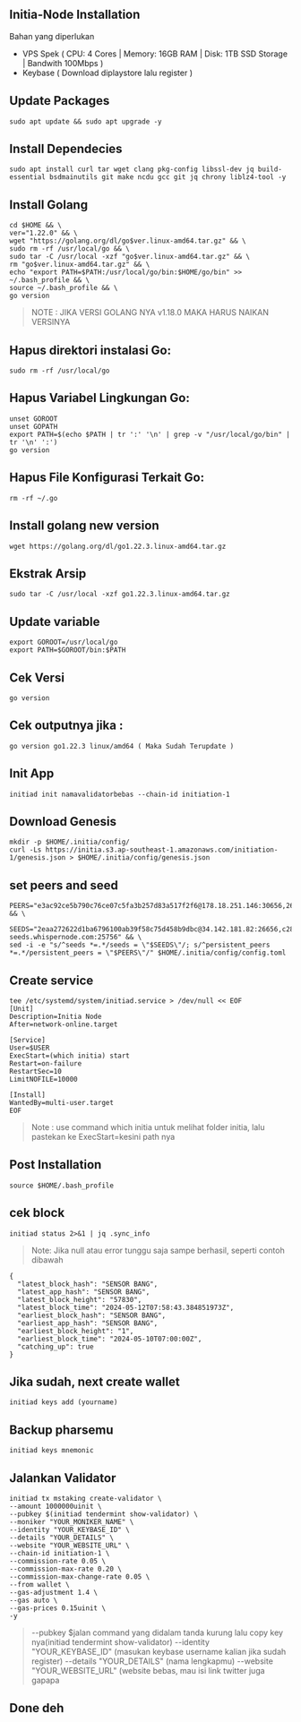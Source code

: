 ## Initia-Node Installation

Bahan yang diperlukan
- VPS Spek ( CPU: 4 Cores | Memory: 16GB RAM | Disk: 1TB SSD Storage | Bandwith 100Mbps )
- Keybase ( Download diplaystore lalu register )

## Update Packages
```
sudo apt update && sudo apt upgrade -y
```

## Install Dependecies
```
sudo apt install curl tar wget clang pkg-config libssl-dev jq build-essential bsdmainutils git make ncdu gcc git jq chrony liblz4-tool -y
```
## Install Golang
```
cd $HOME && \
ver="1.22.0" && \
wget "https://golang.org/dl/go$ver.linux-amd64.tar.gz" && \
sudo rm -rf /usr/local/go && \
sudo tar -C /usr/local -xzf "go$ver.linux-amd64.tar.gz" && \
rm "go$ver.linux-amd64.tar.gz" && \
echo "export PATH=$PATH:/usr/local/go/bin:$HOME/go/bin" >> ~/.bash_profile && \
source ~/.bash_profile && \
go version
```
> NOTE : JIKA VERSI GOLANG NYA v1.18.0 MAKA HARUS NAIKAN VERSINYA

## Hapus direktori instalasi Go:
```
sudo rm -rf /usr/local/go
```
## Hapus Variabel Lingkungan Go:
```
unset GOROOT
unset GOPATH
export PATH=$(echo $PATH | tr ':' '\n' | grep -v "/usr/local/go/bin" | tr '\n' ':')
go version
```
## Hapus File Konfigurasi Terkait Go:
```
rm -rf ~/.go
```
## Install golang new version
```
wget https://golang.org/dl/go1.22.3.linux-amd64.tar.gz
```
## Ekstrak Arsip
```
sudo tar -C /usr/local -xzf go1.22.3.linux-amd64.tar.gz
```
## Update variable
```
export GOROOT=/usr/local/go
export PATH=$GOROOT/bin:$PATH
```
## Cek Versi
```
go version
```
## Cek outputnya jika :
```
go version go1.22.3 linux/amd64 ( Maka Sudah Terupdate )
```
## Init App
```
initiad init namavalidatorbebas --chain-id initiation-1
```
## Download Genesis
```
mkdir -p $HOME/.initia/config/
curl -Ls https://initia.s3.ap-southeast-1.amazonaws.com/initiation-1/genesis.json > $HOME/.initia/config/genesis.json
```
## set peers and seed
```
PEERS="e3ac92ce5b790c76ce07c5fa3b257d83a517f2f6@178.18.251.146:30656,2692225700832eb9b46c7b3fc6e4dea2ec044a78@34.126.156.141:26656,2a574706e4a1eba0e5e46733c232849778faf93b@84.247.137.184:53456,40d3f977d97d3c02bd5835070cc139f289e774da@168.119.10.134:26313,1f6633bc18eb06b6c0cab97d72c585a6d7a207bc@65.109.59.22:25756,4a988797d8d8473888640b76d7d238b86ce84a2c@23.158.24.168:26656,e3679e68616b2cd66908c460d0371ac3ed7795aa@176.34.17.102:26656,d2a8a00cd5c4431deb899bc39a057b8d8695be9e@138.201.37.195:53456,329227cf8632240914511faa9b43050a34aa863e@43.131.13.84:26656,517c8e70f2a20b8a3179a30fe6eb3ad80c407c07@37.60.231.212:26656,07632ab562028c3394ee8e78823069bfc8de7b4c@37.27.52.25:19656,028999a1696b45863ff84df12ebf2aebc5d40c2d@37.27.48.77:26656,3c44f7dbb473fee6d6e5471f22fa8d8095bd3969@185.219.142.137:53456,8db320e665dbe123af20c4a5c667a17dc146f4d0@51.75.144.149:26656,c424044f3249e73c050a7b45eb6561b52d0db456@158.220.124.183:53456,767fdcfdb0998209834b929c59a2b57d474cc496@207.148.114.112:26656,edcc2c7098c42ee348e50ac2242ff897f51405e9@65.109.34.205:36656,140c332230ac19f118e5882deaf00906a1dba467@185.219.142.119:53456,4eb031b59bd0210481390eefc656c916d47e7872@37.60.248.151:53456,ff9dbc6bb53227ef94dc75ab1ddcaeb2404e1b0b@178.170.47.171:26656,ffb9874da3e0ead65ad62ac2b569122f085c0774@149.28.134.228:26656" && \

SEEDS="2eaa272622d1ba6796100ab39f58c75d458b9dbc@34.142.181.82:26656,c28827cb96c14c905b127b92065a3fb4cd77d7f6@testnet-seeds.whispernode.com:25756" && \
sed -i -e "s/^seeds *=.*/seeds = \"$SEEDS\"/; s/^persistent_peers *=.*/persistent_peers = \"$PEERS\"/" $HOME/.initia/config/config.toml
```
## Create service
```
tee /etc/systemd/system/initiad.service > /dev/null << EOF
[Unit]
Description=Initia Node
After=network-online.target

[Service]
User=$USER
ExecStart=(which initia) start
Restart=on-failure
RestartSec=10
LimitNOFILE=10000

[Install]
WantedBy=multi-user.target
EOF
```
> Note : use command which initia untuk melihat folder initia, lalu pastekan ke ExecStart=kesini path nya
## Post Installation
```
source $HOME/.bash_profile
```
## cek block
```
initiad status 2>&1 | jq .sync_info
```
> Note: Jika null atau error tunggu saja sampe berhasil, seperti contoh dibawah
```
{
  "latest_block_hash": "SENSOR BANG",
  "latest_app_hash": "SENSOR BANG",
  "latest_block_height": "57830",
  "latest_block_time": "2024-05-12T07:58:43.384851973Z",
  "earliest_block_hash": "SENSOR BANG",
  "earliest_app_hash": "SENSOR BANG",
  "earliest_block_height": "1",
  "earliest_block_time": "2024-05-10T07:00:00Z",
  "catching_up": true
}
```
## Jika sudah, next create wallet
```
initiad keys add (yourname)
```
## Backup pharsemu
```
initiad keys mnemonic
```
## Jalankan Validator
```
initiad tx mstaking create-validator \
--amount 1000000uinit \
--pubkey $(initiad tendermint show-validator) \
--moniker "YOUR_MONIKER_NAME" \
--identity "YOUR_KEYBASE_ID" \
--details "YOUR_DETAILS" \
--website "YOUR_WEBSITE_URL" \
--chain-id initiation-1 \
--commission-rate 0.05 \
--commission-max-rate 0.20 \
--commission-max-change-rate 0.05 \
--from wallet \
--gas-adjustment 1.4 \
--gas auto \
--gas-prices 0.15uinit \
-y
```
> --pubkey $jalan command yang didalam tanda kurung lalu copy key nya(initiad tendermint show-validator) --identity "YOUR_KEYBASE_ID" (masukan keybase username kalian jika sudah register) --details "YOUR_DETAILS" (nama lengkapmu) --website "YOUR_WEBSITE_URL" (website bebas, mau isi link twitter juga gapapa


## Done deh
